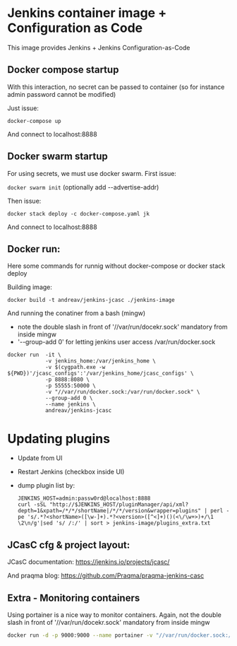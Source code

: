 # Jenkins container image + Configuration as Code

This image provides Jenkins + Jenkins Configuration-as-Code

## Docker compose startup

With this interaction, no secret can be passed to container (so for instance admin password cannot be modified) 

Just issue:

`docker-compose up`

And connect to localhost:8888

## Docker swarm startup

For using secrets, we must use docker swarm.
First issue:

`docker swarm init` (optionally add --advertise-addr)

Then issue:

`docker stack deploy -c docker-compose.yaml jk`

And connect to localhost:8888

## Docker run:

Here some commands for runnig without docker-compose or docker stack deploy

Building image:

`docker build -t andreav/jenkins-jcasc ./jenkins-image`

And running the conatiner from a bash (mingw)
- note the double slash in front of '//var/run/docekr.sock' mandatory from inside mingw
- '--group-add 0' for letting jenkins user access /var/run/docker.sock

```
docker run  -it \
            -v jenkins_home:/var/jenkins_home \
            -v $(cygpath.exe -w ${PWD})'/jcasc_configs':'/var/jenkins_home/jcasc_configs' \
            -p 8888:8080 \
            -p 55555:50000 \
            -v "//var/run/docker.sock:/var/run/docker.sock" \
            --group-add 0 \
            --name jenkins \
            andreav/jenkins-jcasc
```

# Updating plugins

- Update from UI
- Restart Jenkins (checkbox inside UI)
- dump plugin list by:

    ```
    JENKINS_HOST=admin:passw0rd@localhost:8888
    curl -sSL "http://$JENKINS_HOST/pluginManager/api/xml?depth=1&xpath=/*/*/shortName|/*/*/version&wrapper=plugins" | perl -pe 's/.*?<shortName>([\w-]+).*?<version>([^<]+)()(<\/\w+>)+/\1 \2\n/g'|sed 's/ /:/' | sort > jenkins-image/plugins_extra.txt
    ```

## JCasC cfg & project layout:

JCasC documentation: https://jenkins.io/projects/jcasc/

And praqma blog: https://github.com/Praqma/praqma-jenkins-casc


## Extra - Monitoring containers

Using portainer is a nice way to monitor containers.
Again, not the double slash in front of '//var/run/docekr.sock' mandatory from inside mingw

``` bash
docker run -d -p 9000:9000 --name portainer -v "//var/run/docker.sock:/var/run/docker.sock" portainer/portainer
```
